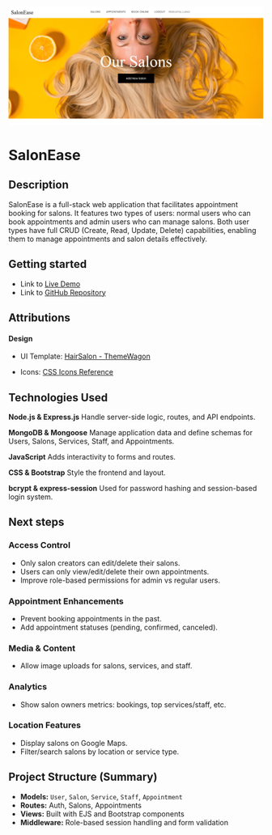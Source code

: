 ![SalonEase - Book Your Appointment with Ease](public/styles/images/website.png)

# SalonEase

## Description

SalonEase is a full-stack web application that facilitates appointment booking for salons. It features two types of users: normal users who can book appointments and admin users who can manage salons. Both user types have full CRUD (Create, Read, Update, Delete) capabilities, enabling them to manage appointments and salon details effectively.

## Getting started

+ Link to [Live Demo](https://salonswebsite.onrender.com)
+ Link to [GitHub Repository](https://github.com/SxRx246/project2-salons-crud)

## Attributions

#### Design

+ UI Template: [HairSalon - ThemeWagon](https://themewagon.com/themes/free-bootstrap-4-html5-hair-salon-website-template-hairsal/)


+ Icons: [CSS Icons Reference](https://cdnjs.cloudflare.com/ajax/libs/font-awesome/6.0.0-beta3/css/all.min.css)


## Technologies Used

**Node.js & Express.js** Handle server-side logic, routes, and API endpoints.

**MongoDB & Mongoose** Manage application data and define schemas for Users, Salons, Services, Staff, and Appointments.

**JavaScript** Adds interactivity to forms and routes.

**CSS & Bootstrap** Style the frontend and layout.

**bcrypt & express-session** Used for password hashing and session-based login system.

## Next steps

### Access Control
- Only salon creators can edit/delete their salons.
- Users can only view/edit/delete their own appointments.
- Improve role-based permissions for admin vs regular users.

### Appointment Enhancements
- Prevent booking appointments in the past.
- Add appointment statuses (pending, confirmed, canceled).

### Media & Content
- Allow image uploads for salons, services, and staff.

### Analytics
- Show salon owners metrics: bookings, top services/staff, etc.

### Location Features
- Display salons on Google Maps.
- Filter/search salons by location or service type.


## Project Structure (Summary)

- **Models:** `User`, `Salon`, `Service`, `Staff`, `Appointment`
- **Routes:** Auth, Salons, Appointments
- **Views:** Built with EJS and Bootstrap components
- **Middleware:** Role-based session handling and form validation
